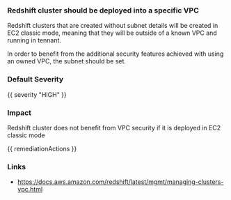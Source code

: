 
### Redshift cluster should be deployed into a specific VPC

Redshift clusters that are created without subnet details will be created in EC2 classic mode, meaning that they will be outside of a known VPC and running in tennant.

In order to benefit from the additional security features achieved with using an owned VPC, the subnet should be set.

### Default Severity
{{ severity "HIGH" }}

### Impact
Redshift cluster does not benefit from VPC security if it is deployed in EC2 classic mode

<!-- DO NOT CHANGE -->
{{ remediationActions }}

### Links
- https://docs.aws.amazon.com/redshift/latest/mgmt/managing-clusters-vpc.html
        